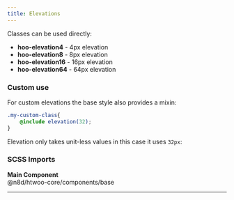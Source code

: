 ```yaml
---
title: Elevations
---
```


Classes can be used directly:

* **hoo-elevation4**  - 4px elevation
* **hoo-elevation8**  - 8px elevation
* **hoo-elevation16** - 16px elevation
* **hoo-elevation64** - 64px elevation

### Custom use

For custom elevations the base style also provides a mixin:

```scss
.my-custom-class{
    @include elevation(32);
}
```

Elevation only takes unit-less values in this case it uses `32px`:

### SCSS Imports

**Main Component**\
@n8d/htwoo-core/components/base

***
